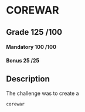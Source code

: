 # COREWAR

## Grade		125	/100

#### Mandatory	100	/100
#### Bonus		25	/25

## Description

The challenge was to create a

```
corewar
```

